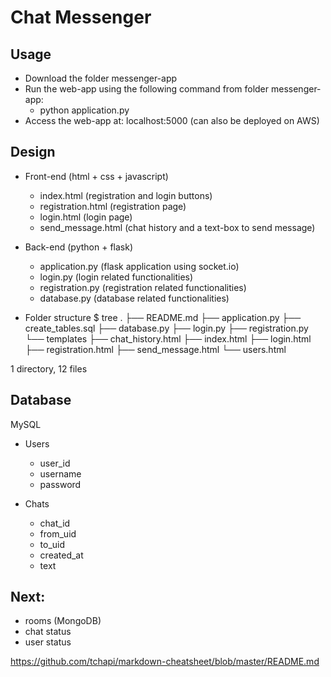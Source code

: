 
# Chat Messenger

## Usage
* Download the folder messenger-app
* Run the web-app using the following command from folder messenger-app: 
    * python application.py
* Access the web-app at: localhost:5000 (can also be deployed on AWS)


## Design

* Front-end (html + css + javascript) 
    * index.html (registration and login buttons)
    * registration.html (registration page)
    * login.html (login page)
    * send_message.html (chat history and a text-box to send message)
   

* Back-end (python + flask)
    * application.py (flask application using socket.io)
    * login.py (login related functionalities)
    * registration.py (registration related functionalities)
    * database.py (database related functionalities)

* Folder structure
$ tree
.
├── README.md
├── application.py
├── create_tables.sql
├── database.py
├── login.py
├── registration.py
└── templates
    ├── chat_history.html
    ├── index.html
    ├── login.html
    ├── registration.html
    ├── send_message.html
    └── users.html

1 directory, 12 files


## Database 
MySQL 
* Users
    * user_id
    * username
    * password

* Chats
    * chat_id
    * from_uid
    * to_uid
    * created_at
    * text


## Next:
- rooms (MongoDB)
- chat status
- user status
  

https://github.com/tchapi/markdown-cheatsheet/blob/master/README.md  


